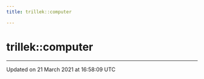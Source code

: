 ```yaml
---
title: trillek::computer

---
```


# trillek::computer






-------------------------------

Updated on 21 March 2021 at 16:58:09 UTC